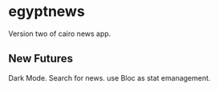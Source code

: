 # egyptnews

Version two of cairo news app.

## New Futures

Dark Mode.
Search for news.
use Bloc as stat emanagement.

